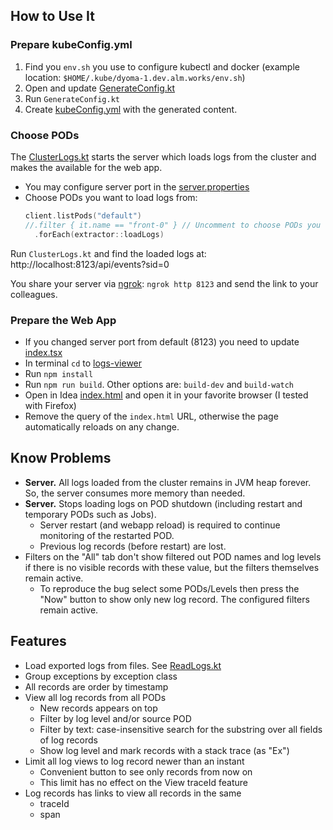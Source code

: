 ## How to Use It
### Prepare kubeConfig.yml
1. Find you `env.sh` you use to configure kubectl and docker (example location: `$HOME/.kube/dyoma-1.dev.alm.works/env.sh`)
2. Open and update [GenerateConfig.kt](src/main/kotlin/com/almworks/dyoma/kubenetes/logs/apps/GenerateConfig.kt)
3. Run `GenerateConfig.kt`
4. Create [kubeConfig.yml](src/main/resources/com/almworks/dyoma/kubenetes/logs/server/kubeConfig.yml) with the generated content.
### Choose PODs
The [ClusterLogs.kt](src/main/kotlin/com/almworks/dyoma/kubenetes/logs/apps/ClusterLogs.kt) starts the server which 
loads logs from the cluster and makes the available for the web app.
 * You may configure server port in the [server.properties](src/main/resources/com/almworks/dyoma/kubenetes/logs/server/server.properties)
 * Choose PODs you want to load logs from:
    ```kotlin
    client.listPods("default")
    //.filter { it.name == "front-0" } // Uncomment to choose PODs you want to load logs from
      .forEach(extractor::loadLogs)
    ```
Run `ClusterLogs.kt` and find the loaded logs at: http://localhost:8123/api/events?sid=0

You share your server via [ngrok](https://ngrok.com/): `ngrok http 8123` and send the link to your colleagues.
### Prepare the Web App
* If you changed server port from default (8123) you need to update [index.tsx](logs-viewer/src/ui/index.tsx)
* In terminal `cd` to [logs-viewer](logs-viewer)
* Run `npm install`
* Run `npm run build`. Other options are: `build-dev` and `build-watch`
* Open in Idea [index.html](logs-viewer/dist/index.html) and open it in your favorite browser (I tested with Firefox)
* Remove the query of the `index.html` URL, otherwise the page automatically reloads on any change. 

## Know Problems
* **Server.** All logs loaded from the cluster remains in JVM heap forever. So, the server consumes more memory than needed.
* **Server.** Stops loading logs on POD shutdown (including restart and temporary PODs such as Jobs).
  * Server restart (and webapp reload) is required to continue monitoring of the restarted POD. 
  * Previous log records (before restart) are lost. 
* Filters on the "All" tab don't show filtered out POD names and log levels if there is no visible records with these value,
but the filters themselves remain active.   
  * To reproduce the bug select some PODs/Levels then press the "Now" button to show only new log record.
    The configured filters remain active.

## Features
* Load exported logs from files. See [ReadLogs.kt](src/main/kotlin/com/almworks/dyoma/kubenetes/logs/apps/ReadLogs.kt)
* Group exceptions by exception class
* All records are order by timestamp
* View all log records from all PODs
  * New records appears on top
  * Filter by log level and/or source POD
  * Filter by text: case-insensitive search for the substring over all fields of log records
  * Show log level and mark records with a stack trace (as "Ex") 
* Limit all log views to log record newer than an instant
  * Convenient button to see only records from now on
  * This limit has no effect on the View traceId feature
* Log records has links to view all records in the same
  * traceId
  * span